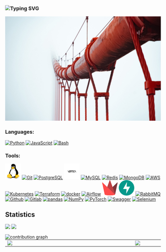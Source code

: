 ### ![Typing SVG](https://readme-typing-svg.herokuapp.com?size=26&color=4E9F3D&width=500&lines=Hi+there+%F0%9F%91%8B%2C+I'm+Dmitry)

![](img/way.jpeg)

### Languages:

<a href="https://python.org/" title="Python"><img src="https://github.com/get-icon/geticon/raw/master/icons/python.svg" alt="Python" width="50px" height="50px"></a>
<a href="https://developer.mozilla.org/en-US/docs/Web/JavaScript" title="JavaScript"><img src="https://github.com/get-icon/geticon/raw/master/icons/javascript.svg" alt="JavaScript" width="50px" height="50px"></a>
<a href="https://gnu.org/software/bash/" title="Bash"><img src="https://github.com/get-icon/geticon/raw/master/icons/bash.svg" alt="Bash" width="50px" height="50px"></a>


### Tools:

<a href="https://linux.org/" title="Linux"><img src="img/logo/linux.svg" alt="Linux" width="50px" height="50px"></a>
<a href="https://git-scm.com/" title="Git"><img src="https://github.com/get-icon/geticon/raw/master/icons/git-icon.svg" alt="Git" width="50px" height="50px"></a>
<a href="https://postgresql.org/" title="PostgreSQL"><img src="https://github.com/get-icon/geticon/raw/master/icons/postgresql.svg" alt="PostgreSQL" width="50px" height="50px"></a>
<a href="https://vertica.com/" title="Vertica"><img src="img/logo/Vertica.svg" alt="Vertica" width="50px" height="50px"></a>
<a href="https://mysql.com/" title="MySQL"><img src="https://github.com/get-icon/geticon/raw/master/icons/mysql.svg" alt="MySQL" width="50px" height="50px"></a>
<a href="https://redis.com/" title="Redis"><img src="https://github.com/get-icon/geticon/raw/master/icons/redis.svg" alt="Redis" width="50px" height="50px"></a>
<a href="https://mongodb.com/" title="MongoDB"><img src="https://github.com/get-icon/geticon/raw/master/icons/mongodb.svg" alt="MongoDB" width="50px" height="50px"></a>
<a href="https://aws.amazon.com/" title="AWS"><img src="https://github.com/get-icon/geticon/raw/master/icons/aws.svg" alt="AWS" width="50px" height="50px"></a>
<a href="https://kubernetes.io/" title="Kubernetes"><img src="https://github.com/get-icon/geticon/raw/master/icons/kubernetes.svg" alt="Kubernetes" width="50px" height="50px"></a>
<a href="https://terraform.io/" title="Terraform"><img src="https://github.com/get-icon/geticon/raw/master/icons/terraform.svg" alt="Terraform" width="50px" height="50px"></a>
<a href="https://docker.com/" title="docker"><img src="https://github.com/get-icon/geticon/raw/master/icons/docker-icon.svg" alt="docker" width="50px" height="50px"></a>
<a href="https://airflow.apache.org/" title="Airflow"><img src="https://github.com/get-icon/geticon/raw/master/icons/airflow.svg" alt="Airflow" width="50px" height="50px"></a>
<a href="https://streamlit.io/" title="Streamlit"><img src="img/logo/streamlit.svg" alt="Streamlit" width="50px" height="50px"></a>
<a href="https://fastapi.tiangolo.com/" title="Fastapi"><img src="img/logo/fastapi.svg" alt="Fastapi" width="50px" height="50px"></a>
<a href="https://rabbitmq.com/" title="RabbitMQ"><img src="https://github.com/get-icon/geticon/raw/master/icons/rabbitmq.svg" alt="RabbitMQ" width="50px" height="50px"></a>
<a href="https://github.com/" title="Github"><img src="https://github.com/get-icon/geticon/raw/master/icons/github-icon.svg" alt="Github" width="50px" height="50px"></a>
<a href="https://gitlab.com/" title="Gitlab"><img src="https://github.com/get-icon/geticon/raw/master/icons/gitlab.svg" alt="Gitlab" width="50px" height="50px"></a>
<a href="https://pandas.pydata.org/" title="pandas"><img src="https://github.com/get-icon/geticon/raw/master/icons/pandas-icon.svg" alt="pandas" width="50px" height="50px"></a>
<a href="https://numpy.org/" title="NumPy"><img src="https://github.com/get-icon/geticon/raw/master/icons/numpy-icon.svg" alt="NumPy" width="50px" height="50px"></a>
<a href="https://pytorch.org/" title="PyTorch"><img src="https://github.com/get-icon/geticon/raw/master/icons/pytorch.svg" alt="PyTorch" width="50px" height="50px"></a>
<a href="https://swagger.io/" title="Swagger"><img src="https://github.com/get-icon/geticon/raw/master/icons/swagger.svg" alt="Swagger" width="50px" height="50px"></a>
<a href="https://selenium.dev/" title="Selenium"><img src="https://github.com/get-icon/geticon/raw/master/icons/selenium.svg" alt="Selenium" width="50px" height="50px"></a>


## Statistics

![](https://komarev.com/ghpvc/?username=dKosarevsky)
![](https://img.shields.io/github/followers/dKosarevsky?label=Followers&style=social)

<table>
    <tr>
        <td>
            <img
                width="400px"
                align="left"
                src="https://github-readme-stats.vercel.app/api?username=dkosarevsky&theme=merko&show_icons=true&hide_border=false&count_private=true&layout=compact"
            />
        </td>
        <td>
            <img
                width="400px"
                align="left"
                src="https://github-readme-stats.vercel.app/api/top-langs/?username=dkosarevsky&theme=merko&hide=html&layout=compact"
            />
        </td>
    </tr>
    <tr>
        <img 
            align="left" alt="contribution graph" 
            src="https://activity-graph.herokuapp.com/graph?username=dkosarevsky&theme=gotham&count_private=true&radius=8"
        >
    </tr>
</table>
